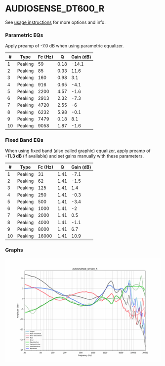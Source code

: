 # AUDIOSENSE_DT600_R
See [usage instructions](https://github.com/jaakkopasanen/AutoEq#usage) for more options and info.

### Parametric EQs
Apply preamp of -7.0 dB when using parametric equalizer.

|   # | Type    |   Fc (Hz) |    Q |   Gain (dB) |
|-----|---------|-----------|------|-------------|
|   1 | Peaking |        59 | 0.18 |       -14.1 |
|   2 | Peaking |        85 | 0.33 |        11.6 |
|   3 | Peaking |       160 | 0.98 |         3.1 |
|   4 | Peaking |       916 | 0.65 |        -4.1 |
|   5 | Peaking |      2200 | 4.57 |        -1.6 |
|   6 | Peaking |      2913 | 2.32 |        -7.3 |
|   7 | Peaking |      4720 | 2.55 |        -6   |
|   8 | Peaking |      6232 | 5.98 |        -0.1 |
|   9 | Peaking |      7479 | 0.18 |         8.1 |
|  10 | Peaking |      9058 | 1.87 |        -1.6 |

### Fixed Band EQs
When using fixed band (also called graphic) equalizer, apply preamp of **-11.3 dB** (if available) and set gains manually with these parameters.

|   # | Type    |   Fc (Hz) |    Q |   Gain (dB) |
|-----|---------|-----------|------|-------------|
|   1 | Peaking |        31 | 1.41 |        -7.1 |
|   2 | Peaking |        62 | 1.41 |        -1.5 |
|   3 | Peaking |       125 | 1.41 |         1.4 |
|   4 | Peaking |       250 | 1.41 |        -0.3 |
|   5 | Peaking |       500 | 1.41 |        -3.4 |
|   6 | Peaking |      1000 | 1.41 |        -2   |
|   7 | Peaking |      2000 | 1.41 |         0.5 |
|   8 | Peaking |      4000 | 1.41 |        -1.1 |
|   9 | Peaking |      8000 | 1.41 |         6.7 |
|  10 | Peaking |     16000 | 1.41 |        10.9 |

### Graphs
![](./AUDIOSENSE_DT600_R.png)
